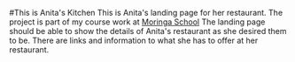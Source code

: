 #This is Anita's Kitchen
This is Anita's landing page for her restaurant.
The project is part of my course work at [Moringa School](http://moringaschool.com/ "Moringa School")
The landing page should be able to show the details of Anita's restaurant as she desired them to be.
There are links and information to what she has to offer at her restaurant.
